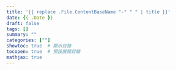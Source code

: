 ```yaml
---
title: '{{ replace .File.ContentBaseName "-" " " | title }}'
date: {{ .Date }}
draft: false
tags: []
summary: ""
categories: [""]
showtoc: true  # 顯示目錄
tocopen: true  # 預設展開目錄
mathjax: true
---
```

